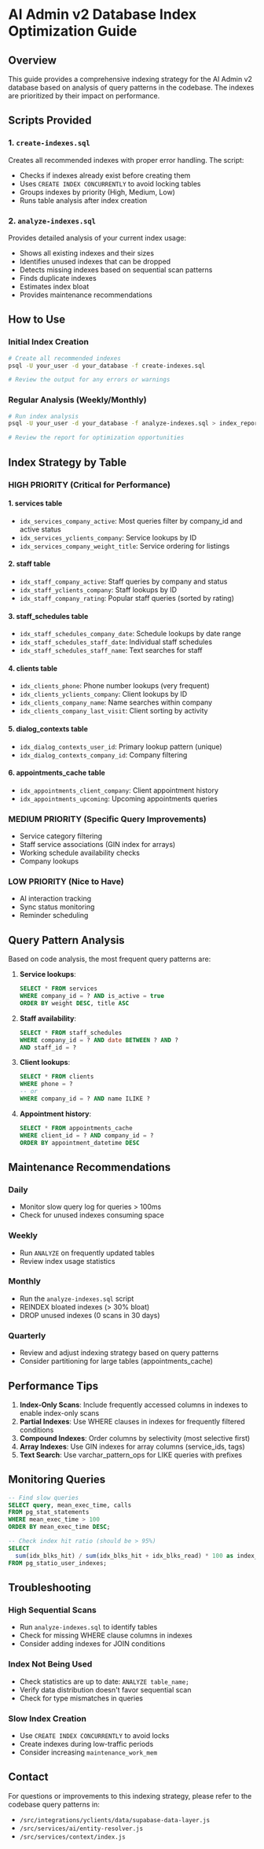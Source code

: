 # AI Admin v2 Database Index Optimization Guide

## Overview

This guide provides a comprehensive indexing strategy for the AI Admin v2 database based on analysis of query patterns in the codebase. The indexes are prioritized by their impact on performance.

## Scripts Provided

### 1. `create-indexes.sql`
Creates all recommended indexes with proper error handling. The script:
- Checks if indexes already exist before creating them
- Uses `CREATE INDEX CONCURRENTLY` to avoid locking tables
- Groups indexes by priority (High, Medium, Low)
- Runs table analysis after index creation

### 2. `analyze-indexes.sql`
Provides detailed analysis of your current index usage:
- Shows all existing indexes and their sizes
- Identifies unused indexes that can be dropped
- Detects missing indexes based on sequential scan patterns
- Finds duplicate indexes
- Estimates index bloat
- Provides maintenance recommendations

## How to Use

### Initial Index Creation
```bash
# Create all recommended indexes
psql -U your_user -d your_database -f create-indexes.sql

# Review the output for any errors or warnings
```

### Regular Analysis (Weekly/Monthly)
```bash
# Run index analysis
psql -U your_user -d your_database -f analyze-indexes.sql > index_report.txt

# Review the report for optimization opportunities
```

## Index Strategy by Table

### HIGH PRIORITY (Critical for Performance)

#### 1. **services** table
- `idx_services_company_active`: Most queries filter by company_id and active status
- `idx_services_yclients_company`: Service lookups by ID
- `idx_services_company_weight_title`: Service ordering for listings

#### 2. **staff** table  
- `idx_staff_company_active`: Staff queries by company and status
- `idx_staff_yclients_company`: Staff lookups by ID
- `idx_staff_company_rating`: Popular staff queries (sorted by rating)

#### 3. **staff_schedules** table
- `idx_staff_schedules_company_date`: Schedule lookups by date range
- `idx_staff_schedules_staff_date`: Individual staff schedules
- `idx_staff_schedules_staff_name`: Text searches for staff

#### 4. **clients** table
- `idx_clients_phone`: Phone number lookups (very frequent)
- `idx_clients_yclients_company`: Client lookups by ID
- `idx_clients_company_name`: Name searches within company
- `idx_clients_company_last_visit`: Client sorting by activity

#### 5. **dialog_contexts** table
- `idx_dialog_contexts_user_id`: Primary lookup pattern (unique)
- `idx_dialog_contexts_company_id`: Company filtering

#### 6. **appointments_cache** table
- `idx_appointments_client_company`: Client appointment history
- `idx_appointments_upcoming`: Upcoming appointments queries

### MEDIUM PRIORITY (Specific Query Improvements)

- Service category filtering
- Staff service associations (GIN index for arrays)
- Working schedule availability checks
- Company lookups

### LOW PRIORITY (Nice to Have)

- AI interaction tracking
- Sync status monitoring
- Reminder scheduling

## Query Pattern Analysis

Based on code analysis, the most frequent query patterns are:

1. **Service lookups**: 
   ```sql
   SELECT * FROM services 
   WHERE company_id = ? AND is_active = true 
   ORDER BY weight DESC, title ASC
   ```

2. **Staff availability**:
   ```sql
   SELECT * FROM staff_schedules 
   WHERE company_id = ? AND date BETWEEN ? AND ? 
   AND staff_id = ?
   ```

3. **Client lookups**:
   ```sql
   SELECT * FROM clients 
   WHERE phone = ? 
   -- or
   WHERE company_id = ? AND name ILIKE ?
   ```

4. **Appointment history**:
   ```sql
   SELECT * FROM appointments_cache 
   WHERE client_id = ? AND company_id = ? 
   ORDER BY appointment_datetime DESC
   ```

## Maintenance Recommendations

### Daily
- Monitor slow query log for queries > 100ms
- Check for unused indexes consuming space

### Weekly
- Run `ANALYZE` on frequently updated tables
- Review index usage statistics

### Monthly
- Run the `analyze-indexes.sql` script
- REINDEX bloated indexes (> 30% bloat)
- DROP unused indexes (0 scans in 30 days)

### Quarterly
- Review and adjust indexing strategy based on query patterns
- Consider partitioning for large tables (appointments_cache)

## Performance Tips

1. **Index-Only Scans**: Include frequently accessed columns in indexes to enable index-only scans
2. **Partial Indexes**: Use WHERE clauses in indexes for frequently filtered conditions
3. **Compound Indexes**: Order columns by selectivity (most selective first)
4. **Array Indexes**: Use GIN indexes for array columns (service_ids, tags)
5. **Text Search**: Use varchar_pattern_ops for LIKE queries with prefixes

## Monitoring Queries

```sql
-- Find slow queries
SELECT query, mean_exec_time, calls 
FROM pg_stat_statements 
WHERE mean_exec_time > 100 
ORDER BY mean_exec_time DESC;

-- Check index hit ratio (should be > 95%)
SELECT 
  sum(idx_blks_hit) / sum(idx_blks_hit + idx_blks_read) * 100 as index_hit_ratio
FROM pg_statio_user_indexes;
```

## Troubleshooting

### High Sequential Scans
- Run `analyze-indexes.sql` to identify tables
- Check for missing WHERE clause columns in indexes
- Consider adding indexes for JOIN conditions

### Index Not Being Used
- Check statistics are up to date: `ANALYZE table_name;`
- Verify data distribution doesn't favor sequential scan
- Check for type mismatches in queries

### Slow Index Creation
- Use `CREATE INDEX CONCURRENTLY` to avoid locks
- Create indexes during low-traffic periods
- Consider increasing `maintenance_work_mem`

## Contact

For questions or improvements to this indexing strategy, please refer to the codebase query patterns in:
- `/src/integrations/yclients/data/supabase-data-layer.js`
- `/src/services/ai/entity-resolver.js`
- `/src/services/context/index.js`